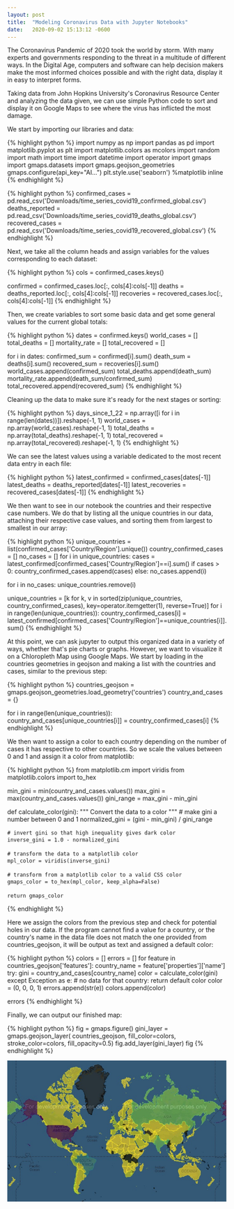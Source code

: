```yaml
---
layout: post
title:  "Modeling Coronavirus Data with Jupyter Notebooks"
date:   2020-09-02 15:13:12 -0600
--- 
```


The Coronavirus Pandemic of 2020 took the world by storm. With many experts and governments responding to the threat in a multitude of different ways. In the Digital Age, computers and software can help decision makers make the most informed choices possible and with the right data, display it in easy to interpret forms.

Taking data from John Hopkins University's Coronavirus Resource Center and analyzing the data given, we can use simple Python code to sort and display it on Google Maps to see where the virus has inflicted the most damage. 

We start by importing our libraries and data:

{% highlight python %}
import numpy as np
import pandas as pd
import matplotlib.pyplot as plt
import matplotlib.colors as mcolors
import random
import math
import time
import datetime
import operator
import gmaps
import gmaps.datasets
import gmaps.geojson_geometries
gmaps.configure(api_key="AI...")
plt.style.use('seaborn')
%matplotlib inline
{% endhighlight %}

{% highlight python %}
confirmed_cases = pd.read_csv('Downloads/time_series_covid19_confirmed_global.csv')
deaths_reported = pd.read_csv('Downloads/time_series_covid19_deaths_global.csv')
recovered_cases = pd.read_csv('Downloads/time_series_covid19_recovered_global.csv')
{% endhighlight %}

Next, we take all the column heads and assign variables for the values corresponding to each dataset:

{% highlight python %}
cols = confirmed_cases.keys()

confirmed = confirmed_cases.loc[:, cols[4]:cols[-1]]
deaths = deaths_reported.loc[:, cols[4]:cols[-1]]
recoveries = recovered_cases.loc[:, cols[4]:cols[-1]]
{% endhighlight %}

Then, we create variables to sort some basic data and get some general values for the current global totals:

{% highlight python %}
dates = confirmed.keys()
world_cases = []
total_deaths = []
mortality_rate = []
total_recovered = []

for i in dates:
    confirmed_sum = confirmed[i].sum()
    death_sum = deaths[i].sum()
    recovered_sum = recoveries[i].sum()
    world_cases.append(confirmed_sum)
    total_deaths.append(death_sum)
    mortality_rate.append(death_sum/confirmed_sum)
    total_recovered.append(recovered_sum)
{% endhighlight %}

Cleaning up the data to make sure it's ready for the next stages or sorting:

{% highlight python %}
days_since_1_22 = np.array([i for i in range(len(dates))]).reshape(-1, 1)
world_cases = np.array(world_cases).reshape(-1, 1)
total_deaths = np.array(total_deaths).reshape(-1, 1)
total_recovered = np.array(total_recovered).reshape(-1, 1)
{% endhighlight %}

We can see the latest values using a variable dedicated to the most recent data entry in each file:

{% highlight python %}
latest_confirmed = confirmed_cases[dates[-1]]
latest_deaths = deaths_reported[dates[-1]]
latest_recoveries = recovered_cases[dates[-1]]
{% endhighlight %}

We then want to see in our notebook the countries and their respective case numbers. We do that by listing all the unique countries in our data, attaching their respective case values, and sorting them from largest to smallest in our array:

{% highlight python %}
unique_countries = list(confirmed_cases['Country/Region'].unique())
country_confirmed_cases = []
no_cases = []
for i in unique_countries:
    cases = latest_confirmed[confirmed_cases['Country/Region']==i].sum()
    if cases > 0:
        country_confirmed_cases.append(cases)
    else:
        no_cases.append(i)
        
for i in no_cases:
    unique_countries.remove(i)
    
unique_countries = [k for k, v in sorted(zip(unique_countries, country_confirmed_cases), key=operator.itemgetter(1), reverse=True)]
for i in range(len(unique_countries)):
    country_confirmed_cases[i] = latest_confirmed[confirmed_cases['Country/Region']==unique_countries[i]].sum()
{% endhighlight %}

At this point, we can ask jupyter to output this organized data in a variety of ways, whether that's pie charts or graphs. However, we want to visualize it on a Chloropleth Map using Google Maps. We start by loading in the countries geometries in geojson and making a list with the countries and cases, similar to the previous step:

{% highlight python %}
countries_geojson = gmaps.geojson_geometries.load_geometry('countries')
country_and_cases = {}

for i in range(len(unique_countries)):
    country_and_cases[unique_countries[i]] = country_confirmed_cases[i]
{% endhighlight %}

We then want to assign a color to each country depending on the number of cases it has respective to other countries. So we scale the values between 0 and 1 and assign it a color from matplotlib:

{% highlight python %}
from matplotlib.cm import viridis
from matplotlib.colors import to_hex

min_gini = min(country_and_cases.values())
max_gini = max(country_and_cases.values())
gini_range = max_gini - min_gini

def calculate_color(gini):
    """
    Convert the data to a color
    """
    # make gini a number between 0 and 1
    normalized_gini = (gini - min_gini) / gini_range

    # invert gini so that high inequality gives dark color
    inverse_gini = 1.0 - normalized_gini

    # transform the data to a matplotlib color
    mpl_color = viridis(inverse_gini)

    # transform from a matplotlib color to a valid CSS color
    gmaps_color = to_hex(mpl_color, keep_alpha=False)

    return gmaps_color
{% endhighlight %}

Here we assign the colors from the previous step and check for potential holes in our data. If the program cannot find a value for a country, or the country's name in the data file does not match the one provided from countries_geojson, it will be output as text and assigned a default color:

{% highlight python %}
colors = []
errors = []
for feature in countries_geojson['features']:
    country_name = feature['properties']['name']
    try:
        gini = country_and_cases[country_name]
        color = calculate_color(gini)
    except Exception as e:
        # no data for that country: return default color
        color = (0, 0, 0, 1)
        errors.append(str(e))
    colors.append(color)

errors
{% endhighlight %}

Finally, we can output our finished map:

{% highlight python %}
fig = gmaps.figure()
gini_layer = gmaps.geojson_layer(
    countries_geojson,
    fill_color=colors,
    stroke_color=colors,
    fill_opacity=0.5)
fig.add_layer(gini_layer)
fig
{% endhighlight %}

![coronachloropleth](/assets/chloropleth.jpg)